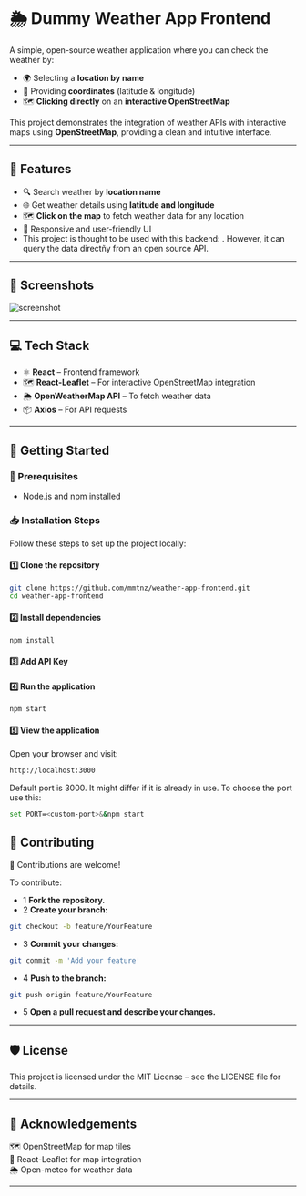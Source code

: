 # 🌦️ Dummy Weather App Frontend

A simple, open-source weather application where you can check the weather by:

- 🌍 Selecting a **location by name**  
- 📍 Providing **coordinates** (latitude & longitude)  
- 🗺️ **Clicking directly** on an **interactive OpenStreetMap**  

This project demonstrates the integration of weather APIs with interactive maps using **OpenStreetMap**, providing a clean and intuitive interface.

---

## 🚀 Features
- 🔍 Search weather by **location name**  
- 🌐 Get weather details using **latitude and longitude**  
- 🗺️ **Click on the map** to fetch weather data for any location
- 🎨 Responsive and user-friendly UI
- This project is thought to be used with this backend: . However, it can query the data directñy from an open source API. 

---

## 📸 Screenshots
![screenshot](https://github.com/user-attachments/assets/60a5e112-a42e-4f51-a48e-2fa75cb4fed6)

---

## 💻 Tech Stack
- ⚛️ **React** – Frontend framework  
- 🗺️ **React-Leaflet** – For interactive OpenStreetMap integration  
- 🌦️ **OpenWeatherMap API** – To fetch weather data  
- 📦 **Axios** – For API requests  

---

## 🚀 Getting Started

### 🔧 Prerequisites
- Node.js and npm installed

### 📥 Installation Steps
Follow these steps to set up the project locally:

#### 1️⃣ **Clone the repository**
```bash
git clone https://github.com/mmtnz/weather-app-frontend.git
cd weather-app-frontend
```

#### 2️⃣ **Install dependencies**
```bash
npm install
```

#### 3️⃣ **Add API Key**

#### 4️⃣ **Run the application**
```bash
npm start
```

#### 5️⃣ **View the application**
Open your browser and visit:
```bash
http://localhost:3000
```

Default port is 3000. It might differ if it is already in use. To choose the port use this:
```bash
set PORT=<custom-port>&&npm start
```

## 🌈 Contributing
🙌 Contributions are welcome!

To contribute:

- 1 **Fork the repository.**
- 2 **Create your branch:**

```bash
git checkout -b feature/YourFeature
```
- 3 **Commit your changes:**
```bash
git commit -m 'Add your feature'
```
- 4 **Push to the branch:**
```bash
git push origin feature/YourFeature
```
- 5 **Open a pull request and describe your changes.**

---

## 🛡️ License
This project is licensed under the MIT License – see the LICENSE file for details.

---

## 💬 Acknowledgements
🗺️ OpenStreetMap for map tiles  
🔗 React-Leaflet for map integration  
🌦️ Open-meteo for weather data 

---
